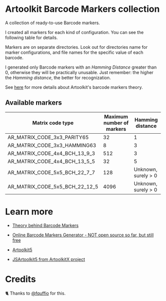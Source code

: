 # Artoolkit Barcode Markers collection

A collection of ready-to-use Barcode markers.

I created all markers for each kind of configuration.
You can see the following table for details.

Markers are on separate directories. Look out for directories name for marker configurations, and file names for the specific value of each barcode.

I generated only Barcode markers with an *Hamming Distance* greater than 0, otherwise they will be practically unusable.
Just remember: the higher the *Hamming distance*, the better for recognization.

See [here](https://github.com/artoolkit/artoolkit-docs/blob/master/3_Marker_Training/marker_barcode.md) for more details about Artoolkit's barcode markers theory.

## Available markers

| Matrix code type                     | Maximum number of markers  | Hamming distance |
| ------------------------------------ | -------------------------- | ---------------- |
| AR\_MATRIX\_CODE\_3x3\_PARITY65      | 32                         | 1                |
| AR\_MATRIX\_CODE\_3x3\_HAMMING63     | 8                          | 3                |
| AR\_MATRIX\_CODE\_4x4\_BCH\_13\_9\_3 | 512                        | 3                |
| AR\_MATRIX\_CODE\_4x4\_BCH\_13\_5\_5 | 32                         | 5                |
| AR\_MATRIX\_CODE\_5x5\_BCH\_22\_7\_7                | 128                    | Unknown, surely > 0
| AR\_MATRIX\_CODE\_5x5\_BCH\_22\_12\_5                | 4096                 | Unknown, surely > 0

# Learn more

* [Theory behind Barcode Markers](https://github.com/artoolkit/artoolkit-docs/blob/master/3_Marker_Training/marker_barcode.md)

* [Online Barcode Markers Generator - NOT open source so far, but still free](http://au.gmented.com/app/marker/marker.php)

* [Artoolkit5](https://github.com/artoolkit/artoolkit5)

* [JSArtoolkit5 from ArtoolkitX project](https://github.com/artoolkitx/jsartoolkit5)


# Credits

🐈 Thanks to [@fquffio](https://github.com/fquffio) for this.
